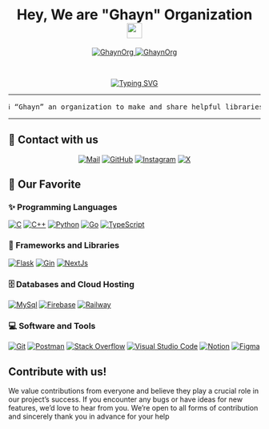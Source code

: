 <h1 align="center">
Hey, We are "Ghayn" Organization 
	<a href="https://github.com/GhaynOrg" target="_self">
		<img src="https://media.giphy.com/media/hvRJCLFzcasrR4ia7z/giphy.gif" width="30">
	</a>
</h1>
<p align="center">
	<a href="https://github.com/GhaynOrg">
		<img src="https://komarev.com/ghpvc/?username=GhaynOrg&label=Page%20views&color=133337&style=flat" alt="GhaynOrg" />
	</a>
	<a href="https://github.com/GhaynOrg">
		<img src="https://img.shields.io/github/followers/GhaynOrg?label=Followers" alt="GhaynOrg" />
	</a>
</p>
<br/>
<p align="center">
	<a href="https://github.com/GhaynOrg">
<img src="https://readme-typing-svg.herokuapp.com?font=Roboto+Mono&weight=700&size=25&duration=1500&pause=1000&color=133337&center=true&vCenter=true&random=true&width=435&lines=We+create+helpful+libraries;We+are+open+to+ideas" alt="Typing SVG" />
	</a>
</p>

<hr>

<pre>
ℹ “Ghayn” an organization to make and share helpful libraries in several programming languages to the public
</pre>

<hr>

## 📩 Contact with us

<p align="center">
	<a href="mailto:opensource@ghayn.org"><img img src="https://img.shields.io/badge/mail-%23EA4335.svg?style=plastic&logo=gmail&logoColor=white" alt="Mail"/></a>
	<a href="https://github.com/GhaynOrg"><img src="https://img.shields.io/badge/github-%23181717.svg?style=plastic&logo=github&logoColor=white" alt="GitHub"/></a>
    <a href="https://instagram.com/Ghayn0rg"><img src="https://img.shields.io/badge/instagram-E4405F?style=plastic&logo=instagram&logoColor=white" alt="Instagram"/></a>
    <a href="https://x/GhaynOrg"><img src="https://img.shields.io/badge/x-000000?style=plastic&logo=X&logoColor=white" alt="X"/></a>

</p>

## 🔧 Our Favorite

### ✨ Programming Languages

<p>
    <a href="https://github.com/GhaynOrg"><img alt="C" src="https://img.shields.io/badge/C-%2300599C.svg?logo=c&logoColor=white"></a>
    <a href="https://github.com/GhaynOrg"><img alt="C++" src="https://img.shields.io/badge/C++-%2300599C.svg?logo=c%2B%2B&logoColor=white"></a>
     <a href="https://github.com/GhaynOrg"><img alt="Python" src="https://img.shields.io/badge/Python-%2314354C.svg?logo=python&logoColor=white"></a>
    <a href="https://github.com/GhaynOrg"><img alt="Go" src="https://img.shields.io/badge/Go-00ADD8?logo=go&logoColor=white"></a>
    <a href="https://github.com/GhaynOrg"><img alt="TypeScript" src="https://img.shields.io/badge/TypeScript-0872b4?logo=typescript&logoColor=white"></a>

</p>

### 🧰 Frameworks and Libraries

<p>
    <a href="https://github.com/GhaynOrg"><img alt="Flask" src="https://img.shields.io/badge/Flask-%230552b8.svg?logo=flask&logoColor=white"></a>
    <a href="https://github.com/GhaynOrg"><img alt="Gin" src="https://img.shields.io/badge/Gin-%2300ADD8.svg?logo=gin&logoColor=white"></a>
    <a href="https://github.com/GhaynOrg"><img alt="NextJs" src="https://img.shields.io/badge/Next.JS-%23000000.svg?logo=next.js&logoColor=white"></a>
</p>

### 🗄️ Databases and Cloud Hosting

<p>
    <a href="https://github.com/GhaynOrg"><img alt="MySql" src="https://img.shields.io/badge/MySQL-%23019ff4.svg?logo=mysql&logoColor=white"></a>
    <a href="https://github.com/GhaynOrg"><img alt="Firebase" src ="https://img.shields.io/badge/Pocket%20Base-%23080b0c.svg?logo=pocketbase&logoColor=white"></a>
    <a href="https://github.com/GhaynOrg"><img alt="Railway" src ="https://img.shields.io/badge/Railway-3908b4.svg?logo=railway&logoColor=white"></a>
</p>

### 💻 Software and Tools

<p>
    <a href="https://github.com/GhaynOrg"><img alt="Git" src="https://img.shields.io/badge/Git%20-%23F05033.svg?logo=git&logoColor=white"></a>
    <a href="https://github.com/GhaynOrg"><img alt="Postman" src="https://img.shields.io/badge/Postman-FF6C37?logo=postman&logoColor=white"></a>
    <a href="https://github.com/GhaynOrg"><img alt="Stack Overflow" src="https://img.shields.io/badge/-Stack%20Overflow-FE7A16?logo=stack-overflow&logoColor=white"></a>
    <a href="https://github.com/GhaynOrg"><img alt="Visual Studio Code" src="https://img.shields.io/badge/Visual%20Studio%20Code-0078d7.svg?logo=visual-studio-code&logoColor=white"></a>
    <a href="https://github.com/GhaynOrg"><img alt="Notion" src="https://img.shields.io/badge/Notion-000000.svg?logo=notion&logoColor=white"></a>
        <a href="https://github.com/GhaynOrg"><img alt="Figma" src="https://img.shields.io/badge/Figma-191919.svg?logo=figma&logoColor=white"></a>
</p>

## Contribute with us!



We value contributions from everyone and believe they play a crucial role in our project’s success. If you encounter any bugs or have ideas for new features, we’d love to hear from you. We’re open to all forms of contribution and sincerely thank you in advance for your help
